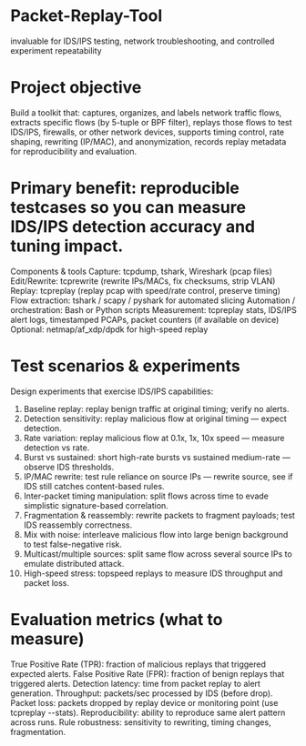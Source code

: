 # Packet-Replay-Tool
invaluable for IDS/IPS testing, network troubleshooting, and controlled experiment repeatability

# Project objective
Build a toolkit that:
captures, organizes, and labels network traffic flows,
extracts specific flows (by 5-tuple or BPF filter),
replays those flows to test IDS/IPS, firewalls, or other network devices,
supports timing control, rate shaping, rewriting (IP/MAC), and anonymization,
records replay metadata for reproducibility and evaluation.

# Primary benefit: reproducible testcases so you can measure IDS/IPS detection accuracy and tuning impact.
Components & tools
Capture: tcpdump, tshark, Wireshark (pcap files)
Edit/Rewrite: tcprewrite (rewrite IPs/MACs, fix checksums, strip VLAN)
Replay: tcpreplay (replay pcap with speed/rate control, preserve timing)
Flow extraction: tshark / scapy / pyshark for automated slicing
Automation / orchestration: Bash or Python scripts
Measurement: tcpreplay stats, IDS/IPS alert logs, timestamped PCAPs, packet counters (if available on device)
Optional: netmap/af_xdp/dpdk for high-speed replay

# Test scenarios & experiments
Design experiments that exercise IDS/IPS capabilities:
1. Baseline replay: replay benign traffic at original timing; verify no alerts.
2. Detection sensitivity: replay malicious flow at original timing — expect detection.
3. Rate variation: replay malicious flow at 0.1x, 1x, 10x speed — measure detection vs rate.
4. Burst vs sustained: short high-rate bursts vs sustained medium-rate — observe IDS thresholds.
5. IP/MAC rewrite: test rule reliance on source IPs — rewrite source, see if IDS still catches content-based rules.
6. Inter-packet timing manipulation: split flows across time to evade simplistic signature-based correlation.
7. Fragmentation & reassembly: rewrite packets to fragment payloads; test IDS reassembly correctness.
8. Mix with noise: interleave malicious flow into large benign background to test false-negative risk.
9. Multicast/multiple sources: split same flow across several source IPs to emulate distributed attack.
10. High-speed stress: topspeed replays to measure IDS throughput and packet loss.

# Evaluation metrics (what to measure)
True Positive Rate (TPR): fraction of malicious replays that triggered expected alerts.
False Positive Rate (FPR): fraction of benign replays that triggered alerts.
Detection latency: time from packet replay to alert generation.
Throughput: packets/sec processed by IDS (before drop).
Packet loss: packets dropped by replay device or monitoring point (use tcpreplay --stats).
Reproducibility: ability to reproduce same alert pattern across runs.
Rule robustness: sensitivity to rewriting, timing changes, fragmentation.

